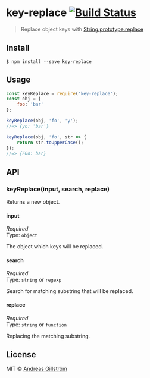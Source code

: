 # key-replace [![Build Status](https://travis-ci.org/gillstrom/key-replace.svg?branch=master)](https://travis-ci.org/gillstrom/key-replace)

> Replace object keys with [String.prototype.replace](https://developer.mozilla.org/en-US/docs/Web/JavaScript/Reference/Global_Objects/String/replace)


## Install

```
$ npm install --save key-replace
```


## Usage

```js
const keyReplace = require('key-replace');
const obj = {
	foo: 'bar'
};

keyReplace(obj, 'fo', 'y');
//=> {yo: 'bar'}

keyReplace(obj, 'fo', str => {
	return str.toUpperCase();
});
//=> {FOo: bar}
```


## API

### keyReplace(input, search, replace)

Returns a new object.

#### input

*Required*  
Type: `object`

The object which keys will be replaced.

#### search

*Required*  
Type: `string` or `regexp`

Search for matching substring that will be replaced.

#### replace

*Required*  
Type: `string` or `function`

Replacing the matching substring.


## License

MIT © [Andreas Gillström](http://github.com/gillstrom)
